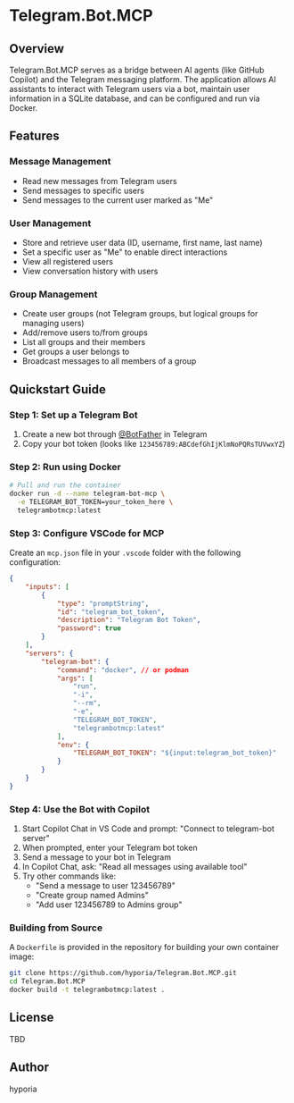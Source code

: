# Telegram.Bot.MCP

## Overview

Telegram.Bot.MCP serves as a bridge between AI agents (like GitHub Copilot) and the Telegram messaging platform. The application allows AI assistants to interact with Telegram users via a bot, maintain user information in a SQLite database, and can be configured and run via Docker.

## Features

### Message Management

-   Read new messages from Telegram users
-   Send messages to specific users
-   Send messages to the current user marked as "Me"

### User Management

-   Store and retrieve user data (ID, username, first name, last name)
-   Set a specific user as "Me" to enable direct interactions
-   View all registered users
-   View conversation history with users

### Group Management

-   Create user groups (not Telegram groups, but logical groups for managing users)
-   Add/remove users to/from groups
-   List all groups and their members
-   Get groups a user belongs to
-   Broadcast messages to all members of a group

## Quickstart Guide

### Step 1: Set up a Telegram Bot

1. Create a new bot through [@BotFather](https://t.me/botfather) in Telegram
2. Copy your bot token (looks like `123456789:ABCdefGhIjKlmNoPQRsTUVwxYZ`)

### Step 2: Run using Docker

```bash
# Pull and run the container
docker run -d --name telegram-bot-mcp \
  -e TELEGRAM_BOT_TOKEN=your_token_here \
  telegrambotmcp:latest
```

### Step 3: Configure VSCode for MCP

Create an `mcp.json` file in your `.vscode` folder with the following configuration:

```Json
{
    "inputs": [
        {
            "type": "promptString",
            "id": "telegram_bot_token",
            "description": "Telegram Bot Token",
            "password": true
        }
    ],
    "servers": {
        "telegram-bot": {
            "command": "docker", // or podman
            "args": [
                "run",
                "-i",
                "--rm",
                "-e",
                "TELEGRAM_BOT_TOKEN",
                "telegrambotmcp:latest"
            ],
            "env": {
                "TELEGRAM_BOT_TOKEN": "${input:telegram_bot_token}"
            }
        }
    }
}
```

### Step 4: Use the Bot with Copilot

1. Start Copilot Chat in VS Code and prompt: "Connect to telegram-bot server"
2. When prompted, enter your Telegram bot token
3. Send a message to your bot in Telegram
4. In Copilot Chat, ask: "Read all messages using available tool"
5. Try other commands like:
    - "Send a message to user 123456789"
    - "Create group named Admins"
    - "Add user 123456789 to Admins group"

### Building from Source

A `Dockerfile` is provided in the repository for building your own container image:

```bash
git clone https://github.com/hyporia/Telegram.Bot.MCP.git
cd Telegram.Bot.MCP
docker build -t telegrambotmcp:latest .
```

## License

TBD

## Author

hyporia
